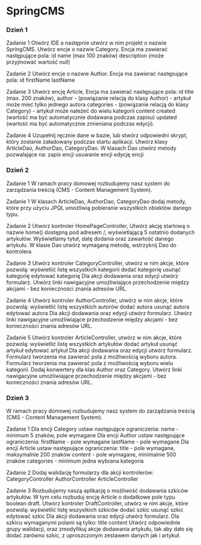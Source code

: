 # SpringCMS

### Dzień 1
Zadanie 1
Otwórz IDE a następnie utwórz w nim projekt o nazwie SpringCMS.
Utwórz encje o nazwie Category.
Encja ma zawierać następujące pola:
id
name (max 100 znaków)
description (może przyjmować wartość null)


Zadanie 2
Utwórz encje o nazwie Author.
Encja ma zawierać następujące pola:
id
firstName
lastName


Zadanie 3
Utwórz encję Article,
Encja ma zawierać następujące pola:
id
title (max. 200 znaków),
author - (powiązanie relacją do klasy Author) - artykuł może mieć tylko jednego autora
categories - (powiązanie relacją do klasy Category) - artykuł może należeć do wielu kategorii
content
created (wartość ma być automatycznie dodawana podczas zapisu)
updated (wartość ma być automatycznie zmieniana podczas edycji).


Zadanie 4
Uzupełnij ręcznie dane w bazie, lub stwórz odpowiedni skrypt, który zostanie załadowany podczas startu aplikacji.
Utwórz klasy ArticleDao, AuthorDao, CategoryDao.
W klasach Dao utwórz metody pozwalające na:
zapis encji
usuwanie encji
edycję encji


### Dzień 2
Zadanie 1
W ramach pracy domowej rozbudujemy nasz system do zarządzania treścią (CMS - Content Management System).

Zadanie 1
W klasach ArticleDao, AuthorDao, CategoryDao dodaj metody, które przy użyciu JPQL umożliwią pobieranie wszystkich obiektów danego typu.



Zadanie 2
Utwórz kontroler HomePageController,
Utwórz akcję startową o nazwie home() dostępną pod adresem /, wyświetlającą 5 ostatnio dodanych artykułów.
Wyświetlamy tytuł, datę dodania oraz zawartość danego artykułu.
W klasie Dao utwórz wymaganą metodę, wstrzyknij Dao do kontrolera


Zadanie 3
Utwórz kontroler CategoryController, utwórz w nim akcje, które pozwolą:
wyświetlić listę wszystkich kategorii
dodać kategorię
usunąć kategorię
edytować kategorię
Dla akcji dodawania oraz edycji utwórz formularz.
Utwórz linki nawigacyjne umożliwiające przechodzenie między akcjami - bez konieczności znania adresów URL.


Zadanie 4
Utwórz kontroler AuthorController, utwórz w nim akcje, które pozwolą:
wyświetlić listę wszystkich autorów
dodać autora
usunąć autora
edytować autora
Dla akcji dodawania oraz edycji utwórz formularz.
Utwórz linki nawigacyjne umożliwiające przechodzenie między akcjami - bez konieczności znania adresów URL.


Zadanie 5
Utwórz kontroler ArticleController, utwórz w nim akcje, które pozwolą:
wyświetlić listę wszystkich artykułów
dodać artykuł
usunąć artykuł
edytować artykuł
Dla akcji dodawania oraz edycji utwórz formularz.
Formularz tworzenia ma zawierać pola z możliwością wyboru autora.
Formularz tworzenia ma zawierać pola z możliwością wyboru wielu kategorii.
Dodaj konwertery dla klas Author oraz Category.
Utwórz linki nawigacyjne umożliwiające przechodzenie między akcjami - bez konieczności znania adresów URL.

### Dzień 3

W ramach pracy domowej rozbudujemy nasz system do zarządzania treścią (CMS - Content Management System).

Zadanie 1
Dla encji Category ustaw następujące ograniczenia:
name - minimum 5 znaków, pole wymagane
Dla encji Author ustaw następujące ograniczenia:
firstName - pole wymagane
lastName - pole wymagane
Dla encji Article ustaw następujące ograniczenia:
title - pole wymagane, maksymalnie 200 znaków
content - pole wymagane, minimalnie 500 znaków
categories - minimum jedna wybrana kategoria


Zadanie 2
Dodaj walidację formularzy dla akcji kontrolerów:
CategoryController
AuthorController
ArticleController


Zadanie 3
Rozbudujemy naszą aplikację o możliwość dodawania szkiców artykułów.
W tym celu rozbuduj encję Article o dodatkowe pole typu boolean draft.
Utwórz kontroler DraftController, utwórz w nim akcje, które pozwolą:
wyświetlić listę wszystkich szkiców
dodać szkic
usunąć szkic
edytować szkic
Dla akcji dodawania oraz edycji utwórz formularz.
Dla szkicu wymaganymi polami są tylko:
title
content
Utwórz odpowiednie grupy walidacji, oraz zmodyfikuj akcje dodawania artykułu, tak aby dało się dodać zarówno szkic, z uproszczonym zestawem danych jak i artykuł.


